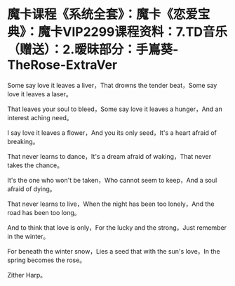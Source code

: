 # 魔卡课程《系统全套》：魔卡《恋爱宝典》：魔卡VIP2299课程资料：7.TD音乐（赠送）：2.暧昧部分：手嶌葵-TheRose-ExtraVer

Some say love it leaves a liver，That drowns the tender beat，Some say love it leaves a laser。

That leaves your soul to bleed，Some say love it leaves a hunger，And an interest aching need。

I say love it leaves a flower，And you its only seed，It's a heart afraid of breaking。

That never learns to dance，It's a dream afraid of waking，That never takes the chance。

It's the one who won't be taken，Who cannot seem to keep，And a soul afraid of dying。

That never learns to live，When the night has been too lonely，And the road has been too long。

And to think that love is only，For the lucky and the strong，Just remember in the winter。

For beneath the winter snow，Lies a seed that with the sun's love，In the spring becomes the rose。

Zither Harp。